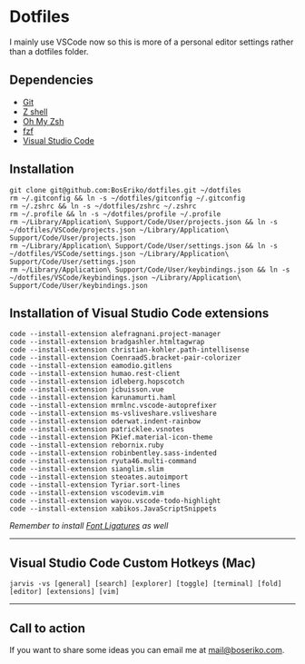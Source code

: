 # Dotfiles

I mainly use VSCode now so this is more of a personal editor settings rather than a dotfiles folder.

## Dependencies
- [Git](https://git-scm.com)
- [Z shell](https://github.com/robbyrussell/oh-my-zsh/wiki/Installing-ZSH)
- [Oh My Zsh](https://github.com/robbyrussell/oh-my-zsh)
- [fzf](https://github.com/junegunn/fzf)
- [Visual Studio Code](https://code.visualstudio.com/)

## Installation

    git clone git@github.com:BosEriko/dotfiles.git ~/dotfiles
    rm ~/.gitconfig && ln -s ~/dotfiles/gitconfig ~/.gitconfig
    rm ~/.zshrc && ln -s ~/dotfiles/zshrc ~/.zshrc
    rm ~/.profile && ln -s ~/dotfiles/profile ~/.profile
    rm ~/Library/Application\ Support/Code/User/projects.json && ln -s ~/dotfiles/VSCode/projects.json ~/Library/Application\ Support/Code/User/projects.json
    rm ~/Library/Application\ Support/Code/User/settings.json && ln -s ~/dotfiles/VSCode/settings.json ~/Library/Application\ Support/Code/User/settings.json
    rm ~/Library/Application\ Support/Code/User/keybindings.json && ln -s ~/dotfiles/VSCode/keybindings.json ~/Library/Application\ Support/Code/User/keybindings.json

## Installation of Visual Studio Code extensions

    code --install-extension alefragnani.project-manager
    code --install-extension bradgashler.htmltagwrap
    code --install-extension christian-kohler.path-intellisense
    code --install-extension CoenraadS.bracket-pair-colorizer
    code --install-extension eamodio.gitlens
    code --install-extension humao.rest-client
    code --install-extension idleberg.hopscotch
    code --install-extension jcbuisson.vue
    code --install-extension karunamurti.haml
    code --install-extension mrmlnc.vscode-autoprefixer
    code --install-extension ms-vsliveshare.vsliveshare
    code --install-extension oderwat.indent-rainbow
    code --install-extension patricklee.vsnotes
    code --install-extension PKief.material-icon-theme
    code --install-extension rebornix.ruby
    code --install-extension robinbentley.sass-indented
    code --install-extension ryuta46.multi-command
    code --install-extension sianglim.slim
    code --install-extension steoates.autoimport
    code --install-extension Tyriar.sort-lines
    code --install-extension vscodevim.vim
    code --install-extension wayou.vscode-todo-highlight
    code --install-extension xabikos.JavaScriptSnippets

_Remember to install [Font Ligatures](https://github.com/tonsky/FiraCode) as well_

------

## Visual Studio Code Custom Hotkeys (Mac)

    jarvis -vs [general] [search] [explorer] [toggle] [terminal] [fold] [editor] [extensions] [vim]

------

## Call to action
If you want to share some ideas you can email me at mail@boseriko.com.